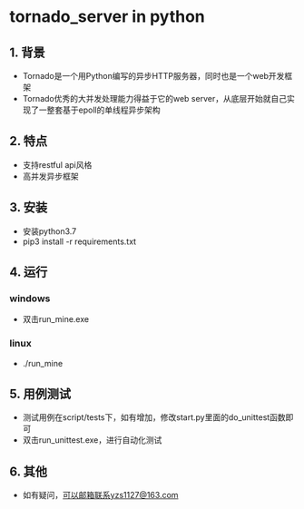 # tornado_server in python

## 1. 背景
* Tornado是一个用Python编写的异步HTTP服务器，同时也是一个web开发框架
* Tornado优秀的大并发处理能力得益于它的web server，从底层开始就自己实现了一整套基于epoll的单线程异步架构


## 2. 特点
* 支持restful api风格
* 高并发异步框架


## 3. 安装
* 安装python3.7
* pip3 install -r requirements.txt


## 4. 运行
### windows
* 双击run_mine.exe

### linux
* ./run_mine


## 5. 用例测试
* 测试用例在script/tests下，如有增加，修改start.py里面的do_unittest函数即可
* 双击run_unittest.exe，进行自动化测试


## 6. 其他
* 如有疑问，可以邮箱联系yzs1127@163.com